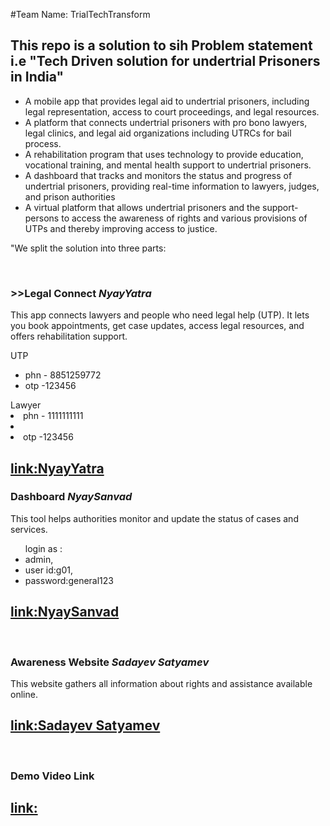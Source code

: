#Team Name: TrialTechTransform 

<h2> This repo is a solution to sih Problem statement i.e "Tech Driven solution for undertrial Prisoners in India"</h2>
<ul>
<li>A mobile app that provides legal aid to undertrial prisoners, including legal representation, access to court proceedings, and legal resources. </li> 
<li>A platform that connects undertrial prisoners with pro bono lawyers, legal clinics, and legal aid organizations including UTRCs for bail process.</li> 
<li>A rehabilitation program that uses technology to provide education, vocational training, and mental health support to undertrial prisoners.</li> 
<li>A dashboard that tracks and monitors the status and progress of undertrial prisoners, providing real-time information to lawyers, judges, and prison authorities</li> 
<li>A virtual platform that allows undertrial prisoners and the support-persons to access the awareness of rights and various provisions of UTPs and thereby improving access to justice. 
</li>
</ul>

<p>"We split the solution into three parts:</p>
<br>
<div>
<h3>>>Legal Connect </bApp<b> <i>NyayYatra</i></h3>
<p>This app connects lawyers and people who need legal help (UTP). It lets you book appointments, get case updates, access legal resources, and offers rehabilitation support.</p>
<span>UTP </span>
<ul>
<li>phn - 8851259772</li>
<li>otp -123456</li>
</ul>
<span>Lawyer </span>
<li>phn - 1111111111<li>
<li>otp -123456</li>
<h2><a href="https://drive.google.com/drive/folders/1VpJpV-G6gJN_Jnpiqk-yxXbNtMsWcJx5?usp=drive_link">link:NyayYatra</a></h2>
</div>
<div>
<h3>Dashboard <i>NyaySanvad</i></h3>
<p>This tool helps authorities monitor and update the status of cases and services.</p>
<ul>login as :
<li>admin, </li>
<li>user id:g01,</li> 
<li>password:general123</li>
</ul>
<h2><a href="https://nyaysanvad.netlify.app/">link:NyaySanvad</a></h2>
</div>
<br>
<div>
<h3>Awareness Website<i> Sadayev Satyamev</i> </h3> 
<p>This website gathers all information about rights and assistance available online.</p>
<h2><a href="https://creative-pudding-8f2c6e.netlify.app/">link:Sadayev Satyamev</a></h2>
</div>
<br>
<h3>Demo Video Link</h3>
<h2><a href="">link:</a></h2>
